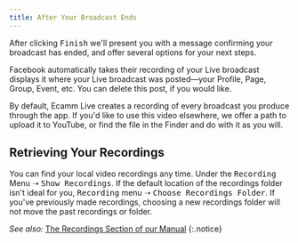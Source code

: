 ```yaml
---
title: After Your Broadcast Ends
---
```


After clicking <samp class="blue">Finish</samp> we'll present you with a message confirming your broadcast has ended, and offer several options for your next steps.

Facebook automatically takes their recording of your Live broadcast displays it where your Live broadcast was posted—your Profile, Page, Group, Event, etc. You can delete this post, if you would like.

By default, Ecamm Live creates a recording of every broadcast you produce through the app. If you'd like to use this video elsewhere, we offer a path to upload it to YouTube, or find the file in the Finder and do with it as you will.

## Retrieving Your Recordings

You can find your local video recordings any time. Under the <samp>Recording</samp> Menu ➝ <samp>Show Recordings</samp>. If the default location of the recordings folder isn't ideal for you, <samp>Recording</samp> menu ➝ <samp>Choose Recordings Folder</samp>. If you've previously made recordings, choosing a new recordings folder will not move the past recordings or folder.

_See also:_ [The Recordings Section of our Manual](/ecamm-live-manual/008-local-recordings)
{:.notice}